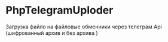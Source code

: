 # PhpTelegramUploder
Загрузка файло на файловые обменники через телеграм Api (шифрованный архив и без архива )
